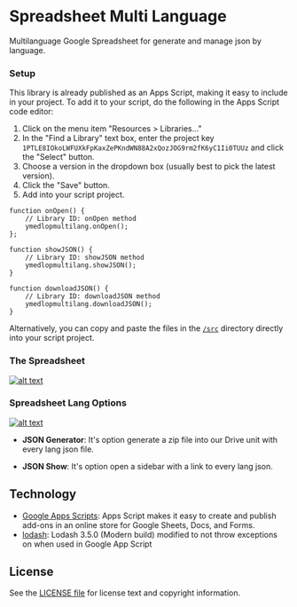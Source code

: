 Spreadsheet Multi Language
==========================

Multilanguage Google Spreadsheet for generate and manage json by language.

### Setup

This library is already published as an Apps Script, making it easy to include
in your project. To add it to your script, do the following in the Apps Script
code editor:

1. Click on the menu item "Resources > Libraries..."
2. In the "Find a Library" text box, enter the project key
   `1PTLE8IOkoLWFUXkFpKaxZePKndWN88A2xQozJOG9rm2fK6yC1Ii0TUUz` and click the "Select" button.
3. Choose a version in the dropdown box (usually best to pick the latest
   version).
4. Click the "Save" button.
5. Add into your script project.

```
function onOpen() {
  	// Library ID: onOpen method
    ymedlopmultilang.onOpen();
};

function showJSON() {
	// Library ID: showJSON method
    ymedlopmultilang.showJSON();
}

function downloadJSON() {
	// Library ID: downloadJSON method
    ymedlopmultilang.downloadJSON();
}
```

Alternatively, you can copy and paste the files in the [`/src`](src) directory
directly into your script project.

### The Spreadsheet

[![alt text][2]][1]

  [1]: https://storage.googleapis.com/ymedlop-sandbox.appspot.com/google-apps-scripts/spreadsheet-lang/lang.png
  [2]: https://storage.googleapis.com/ymedlop-sandbox.appspot.com/google-apps-scripts/spreadsheet-lang/lang.png (hover text)

### Spreadsheet Lang Options

[![alt text][4]][3]

  [3]: https://storage.googleapis.com/ymedlop-sandbox.appspot.com/google-apps-scripts/spreadsheet-lang/lang1.png
  [4]: https://storage.googleapis.com/ymedlop-sandbox.appspot.com/google-apps-scripts/spreadsheet-lang/lang1.png (hover text)

* **JSON Generator**: It's option generate a zip file into our Drive unit with every lang json file.
    
* **JSON Show**: It's option open a sidebar with a link to every lang json.

Technology
----------

* [Google Apps Scripts](https://developers.google.com/apps-script/): Apps Script makes it easy to create and publish add-ons in an online store for Google Sheets, Docs, and Forms.
* [lodash](https://gist.github.com/afiedler/261a20ac4c7e7befc40e): Lodash 3.5.0 (Modern build) modified to not throw exceptions on when used in Google App Script

License
-------

See the [LICENSE file](../LICENSE) for license text and copyright information.
